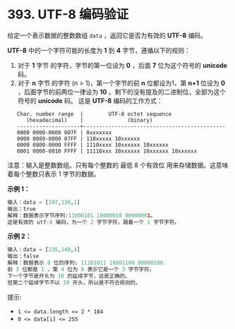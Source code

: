 # 393. UTF-8 编码验证
给定一个表示数据的整数数组 `data` ，返回它是否为有效的 **UTF-8** 编码。

**UTF-8** 中的一个字符可能的长度为 **1** 到 **4** 字节，遵循以下的规则：

1. 对于 **1** 字节 的字符，字节的第一位设为 **0** ，后面 **7** 位为这个符号的 **unicode** 码。
2. 对于 **n** 字节 的字符 (n > 1)，第一个字节的前 **n** 位都设为1，第 **n+1** 位设为 **0** ，后面字节的前两位一律设为 **10** 。剩下的没有提及的二进制位，全部为这个符号的 **unicode** 码。
这是 **UTF-8** 编码的工作方式：
```
   Char. number range  |        UTF-8 octet sequence
      (hexadecimal)    |              (binary)
   --------------------+---------------------------------------------
   0000 0000-0000 007F | 0xxxxxxx
   0000 0080-0000 07FF | 110xxxxx 10xxxxxx
   0000 0800-0000 FFFF | 1110xxxx 10xxxxxx 10xxxxxx
   0001 0000-0010 FFFF | 11110xxx 10xxxxxx 10xxxxxx 10xxxxxx
```
注意：输入是整数数组。只有每个整数的 最低 8 个有效位 用来存储数据。这意味着每个整数只表示 1 字节的数据。

 

**示例 1：**
```python
输入：data = [197,130,1]
输出：true
解释：数据表示字节序列:11000101 10000010 00000001。
这是有效的 utf-8 编码，为一个 2 字节字符，跟着一个 1 字节字符。
```
**示例 2：**
```python
输入：data = [235,140,4]
输出：false
解释：数据表示 8 位的序列: 11101011 10001100 00000100.
前 3 位都是 1 ，第 4 位为 0 表示它是一个 3 字节字符。
下一个字节是开头为 10 的延续字节，这是正确的。
但第二个延续字节不以 10 开头，所以是不符合规则的。
```
 

提示:

- `1 <= data.length <= 2 * 104`
- `0 <= data[i] <= 255`
